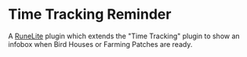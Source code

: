 # Time Tracking Reminder

A [RuneLite](https://runelite.net/) plugin which extends the "Time Tracking" plugin to show an infobox when
Bird Houses or Farming Patches are ready.
